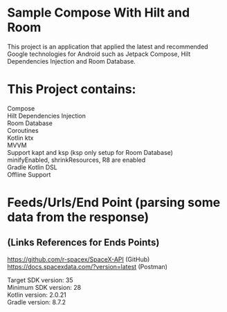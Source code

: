 # Sample Compose With Hilt and Room
This project is an application that applied the latest and recommended Google technologies for Android such as Jetpack Compose, Hilt Dependencies Injection
and Room Database.

# This Project contains:
Compose <br />
Hilt Dependencies Injection <br />
Room Database <br />
Coroutines <br />
Kotlin ktx <br />
MVVM <br />
Support kapt and ksp (ksp only setup for Room Database) <br />
minifyEnabled, shrinkResources, R8 are enabled <br />
Gradle Kotlin DSL <br />
Offline Support <br />

# Feeds/Urls/End Point (parsing some data from the response)
## (Links References for Ends Points)
https://github.com/r-spacex/SpaceX-API (GitHub) <br />
https://docs.spacexdata.com/?version=latest (Postman) <br />

Target SDK version: 35 <br />
Minimum SDK version: 28 <br />
Kotlin version: 2.0.21 <br />
Gradle version: 8.7.2 <br />